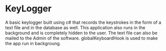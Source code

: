 # KeyLogger
A basic keylogger built using c# that records the keystrokes in the form of a text file and in the database as well. This application also runs in the background and is completely hidden to the user. The text file can also be mailed to the Admin of the software.
globalKeyboardHook is used to make the app run in backgroung.
